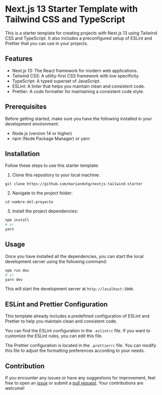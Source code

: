 # Next.js 13 Starter Template with Tailwind CSS and TypeScript

This is a starter template for creating projects with Next.js 13 using Tailwind CSS and TypeScript. It also includes a preconfigured setup of ESLint and Prettier that you can use in your projects.

## Features

- Next.js 13: The React framework for modern web applications.
- Tailwind CSS: A utility-first CSS framework with low specificity.
- TypeScript: A typed superset of JavaScript.
- ESLint: A linter that helps you maintain clean and consistent code.
- Prettier: A code formatter for maintaining a consistent code style.

## Prerequisites

Before getting started, make sure you have the following installed in your development environment:

- Node.js (version 14 or higher)
- npm (Node Package Manager) or yarn

## Installation

Follow these steps to use this starter template:

1. Clone this repository to your local machine:

```
git clone https://github.com/mariandotg/nextjs-tailwind-starter
```

2. Navigate to the project folder:

```
cd nombre-del-proyecto
```

3. Install the project dependencies:

```bash
npm install
# or
yarn
```

## Usage

Once you have installed all the dependencies, you can start the local development server using the following command:

```bash
npm run dev
# or
yarn dev
```

This will start the development server at `http://localhost:3000`.

## ESLint and Prettier Configuration

This template already includes a predefined configuration of ESLint and Prettier to help you maintain clean and consistent code.

You can find the ESLint configuration in the `.eslintrc` file. If you want to customize the ESLint rules, you can edit this file.

The Prettier configuration is located in the `.prettierrc` file. You can modify this file to adjust the formatting preferences according to your needs.

## Contribution

If you encounter any issues or have any suggestions for improvement, feel free to open an [issue](https://github.com/mariandotg/nextjs-tailwind-starter/issues) or submit a [pull request](https://github.com/mariandotg/nextjs-tailwind-starter/pulls). Your contributions are welcome!